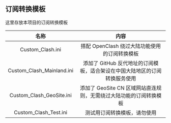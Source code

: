 ## 订阅转换模板  
这里存放本项目的订阅转换模板  
  
| 名称 | 内容 |
|:-:|:-:|
| Custom_Clash.ini | 搭配 OpenClash 绕过大陆功能使用的订阅转换模板 |
| Custom_Clash_Mainland.ini | 添加了 GitHub 反代地址的订阅模板，适合架设在中国大陆地区的订阅转换服务使用 |
| Custom_Clash_GeoSite.ini | 添加了 GeoSite CN 区域网站直连规则，无需绕过大陆功能的订阅转换模板 |
| Custom_Clash_Test.ini | 测试用订阅转换模板，请勿使用 |

